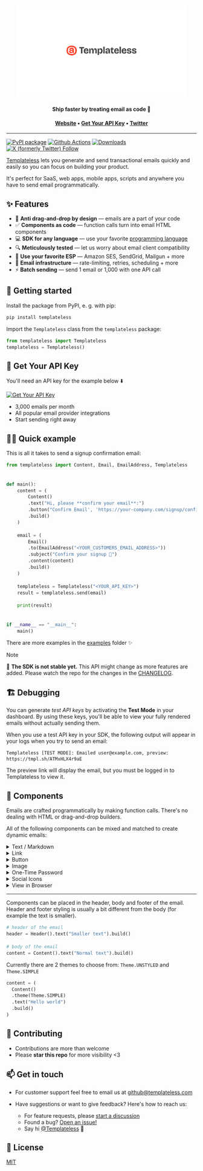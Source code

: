 <h1 align="center">
  <a href="https://templateless.com/">
    <img src="templateless.webp" alt="Templateless" width="450px">
  </a>
  <br />
</h1>

<p align="center">
  <b>Ship faster by treating email as code 🚀</b> <br />
</p>

<h4 align="center">
  <a href="https://templateless.com/">Website</a> &bull;
  <a href="https://app.templateless.com/">Get Your API Key</a> &bull;
  <a href="https://twitter.com/templateless">Twitter</a>
</h4>

---

[![PyPI package](https://badge.fury.io/py/templateless.svg)](https://pypi.org/project/templateless/)
[![Github Actions](https://img.shields.io/github/actions/workflow/status/templateless/templateless-python/tests.yml)](https://github.com/templateless/templateless-python/actions)
[![Downloads](https://img.shields.io/pypi/dm/templateless)](https://pypi.org/project/templateless/)
[![X (formerly Twitter) Follow](https://img.shields.io/twitter/follow/Templateless)](https://twitter.com/templateless)

[Templateless](https://templateless.com) lets you generate and send transactional emails quickly and easily so you can focus on building your product.

It's perfect for SaaS, web apps, mobile apps, scripts and anywhere you have to send email programmatically.

## ✨ Features

- 👋 **Anti drag-and-drop by design** — emails are a part of your code
- ✅ **Components as code** — function calls turn into email HTML components
- 💻 **SDK for any language** — use your favorite [programming language](https://github.com/orgs/templateless/repositories)
- 🔍 **Meticulously tested** — let us worry about email client compatibility
- 💌 **Use your favorite ESP** — Amazon SES, SendGrid, Mailgun + more
- 💪 **Email infrastructure** — rate-limiting, retries, scheduling + more
- ⚡ **Batch sending** — send 1 email or 1,000 with one API call

## 🚀 Getting started

Install the package from PyPI, e. g. with pip:

```bash
pip install templateless
```

Import the `Templateless` class from the `templateless` package:

```python
from templateless import Templateless
templateless = Templateless()
```

## 🔑 Get Your API Key

You'll need an API key for the example below ⬇️

[![Get Your API Key](https://img.shields.io/badge/Get_Your_API_Key-free-blue?style=for-the-badge)](https://app.templateless.com/)

- 3,000 emails per month
- All popular email provider integrations
- Start sending right away

## 👩‍💻 Quick example

This is all it takes to send a signup confirmation email:

```python
from templateless import Content, Email, EmailAddress, Templateless


def main():
    content = (
        Content()
        .text("Hi, please **confirm your email**:")
        .button("Confirm Email', 'https://your-company.com/signup/confirm?token=XYZ")
        .build()
    )

    email = (
        Email()
        .to(EmailAddress("<YOUR_CUSTOMERS_EMAIL_ADDRESS>"))
        .subject("Confirm your signup 👋")
        .content(content)
        .build()
    )

    templateless = Templateless("<YOUR_API_KEY>")
    result = templateless.send(email)

    print(result)


if __name__ == "__main__":
    main()
```

There are more examples in the [examples](examples) folder ✨

> [!NOTE]
> 🚧 **The SDK is not stable yet.** This API might change as more features are added. Please watch the repo for the changes in the [CHANGELOG](CHANGELOG.md).

## 🏗 Debugging

You can generate _test API keys_ by activating the **Test Mode** in your dashboard. By using these keys, you'll be able to view your fully rendered emails without actually sending them.

When you use a test API key in your SDK, the following output will appear in your logs when you try to send an email:

```log
Templateless [TEST MODE]: Emailed user@example.com, preview: https://tmpl.sh/ATMxHLX4r9aE
```

The preview link will display the email, but you must be logged in to Templateless to view it.

## 🔳 Components

Emails are crafted programmatically by making function calls. There's no dealing with HTML or drag-and-drop builders.

All of the following components can be mixed and matched to create dynamic emails:

<details>
  <summary>Text / Markdown</summary>

Text component allow you to insert a paragraph. Each paragraph supports basic markdown:

- Bold text: `**bold text**`
- Italic text: `_italic text_`
- Link: `[link text](https://example.com)`
- Also a link: `<https://example.com>`
- Headers (h1-h6):

  - `# Big Header`
  - `###### Small Header`

- Unordered list:

  ```md
  - item one
  - item two
  - item three
  ```

- Ordered list:

  ```md
  1. item one
  1. item two
  1. item three
  ```

```python
content = (
  Content()
  .text("## Thank you for signing up")
  .text("Please **verify your email** by [clicking here](https://example.com/confirm?token=XYZ)")
  .build()
)
```

</details>
<details><summary>Link</summary>

Link component adds an anchor tag. This is the same as a text component with the link written in markdown:

```python
content = (
  Content()
  .link("Confirm Email", "https://example.com/confirm?token=XYZ") # or...
  .text("[Confirm Email](https://example.com/confirm?token=XYZ)")
  .build()
)
```

</details>
<details><summary>Button</summary>

Button can also be used as a call to action. Button color is set via your dashboard's app color.

```python
content = (
  Content()
  .button("Confirm Email", "https://example.com/confirm?token=XYZ")
  .build()
)
```

</details>
<details><summary>Image</summary>

Image component will link to an image within your email. Keep in mind that a lot of email clients will prevent images from being loaded automatically for privacy reasons.

```python
content = (
  Content()
  .image(
    "https://placekitten.com/300/200",  # where the image is hosted
    "https://example.com",              # [optional] link url, if you want it to be clickable
    300,                                # [optional] width
    200,                                # [optional] height
    "Alt text",                         # [optional] alternate text
  )
  .build()
)
```

Only the `src` parameter is required; everything else is optional.

**If you have "Image Optimization" turned on:**

1. Your images will be cached and distributed by our CDN for faster loading. The cache does not expire. If you'd like to re-cache, simply append a query parameter to the end of your image url.
1. Images will be converted into formats that are widely supported by email clients. The following image formats will be processed automatically:

    - Jpeg
    - Png
    - Gif
    - WebP
    - Tiff
    - Ico
    - Bmp
    - Svg

1. Maximum image size is 5MB for free accounts and 20MB for paid accounts.
1. You can specify `width` and/or `height` if you'd like (they are optional). Keep in mind that images will be scaled down to fit within the email theme, if they're too large.

</details>
<details><summary>One-Time Password</summary>

OTP component is designed for showing temporary passwords and reset codes.

```python
content = (
  Content()
  .text("Here's your **temporary login code**:")
  .otp("XY78-2BT0-YFNB-ALW9")
  .build()
)
```

</details>
<details><summary>Social Icons</summary>

You can easily add social icons with links by simply specifying the username. Usually, this component is placed in the footer of the email.

These are all the supported platforms:

```python
content = (
  Content()
  .socials(
    [
      SocialItem(Service.WEBSITE, "https://example.com"),
      SocialItem(Service.EMAIL, "username@example.com"),
      SocialItem(Service.PHONE, "123-456-7890"), # `tel:` link
      SocialItem(Service.FACEBOOK, "Username"),
      SocialItem(Service.YOUTUBE, "ChannelID"),
      SocialItem(Service.TWITTER, "Username"),
      SocialItem(Service.X, "Username"),
      SocialItem(Service.GITHUB, "Username"),
      SocialItem(Service.INSTAGRAM, "Username"),
      SocialItem(Service.LINKEDIN, "Username"),
      SocialItem(Service.SLACK, "Org"),
      SocialItem(Service.DISCORD, "Username"),
      SocialItem(Service.TIKTOK, "Username"),
      SocialItem(Service.SNAPCHAT, "Username"),
      SocialItem(Service.THREADS, "Username"),
      SocialItem(Service.TELEGRAM, "Username"),
    ]
  )
  .build()
)
```

</details>
<details><summary>View in Browser</summary>

If you'd like your recipients to be able to read the email in a browser, you can add the "view in browser" component that will automatically generate a link. Usually, this is placed in the header or footer of the email.

You can optionally provide the text for the link. If none is provided, default is used: "View in browser"

**Anyone who knows the link will be able to see the email.**

```python
content = (
  Content()
  .view_in_browser("Read Email in Browser")
  .build()
)
```

</details>

---

Components can be placed in the header, body and footer of the email. Header and footer styling is usually a bit different from the body (for example the text is smaller).

```python
# header of the email
header = Header().text("Smaller text").build()

# body of the email
content = Content().text("Normal text").build()
```

Currently there are 2 themes to choose from: `Theme.UNSTYLED` and `Theme.SIMPLE`

```python
content = (
  Content()
  .theme(Theme.SIMPLE)
  .text("Hello world")
  .build()
)
```

## 🤝 Contributing

- Contributions are more than welcome
- Please **star this repo** for more visibility <3

## 📫 Get in touch

- For customer support feel free to email us at [github@templateless.com](mailto:github@templateless.com)

- Have suggestions or want to give feedback? Here's how to reach us:

    - For feature requests, please [start a discussion](https://github.com/templateless/templateless-python/discussions)
    - Found a bug? [Open an issue!](https://github.com/templateless/templateless-python/issues)
    - Say hi [@Templateless](https://twitter.com/templateless) 👋

## 🍻 License

[MIT](LICENSE)